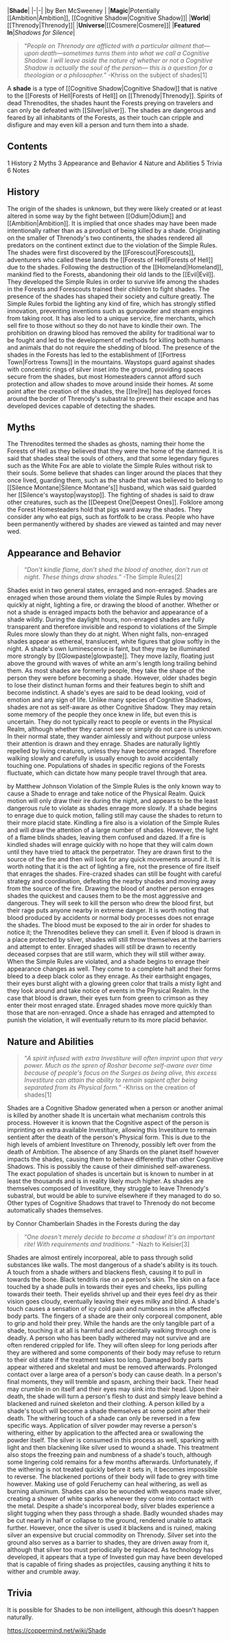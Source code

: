 |**Shade**|
|-|-|
|by  Ben McSweeney |
|**Magic**|Potentially [[Ambition\|Ambition]], [[Cognitive Shadow\|Cognitive Shadow]]|
|**World**|[[Threnody\|Threnody]]|
|**Universe**|[[Cosmere\|Cosmere]]|
|**Featured In**|*Shadows for Silence*|

>“*People on Threnody are afflicted with a particular ailment that—upon death—sometimes turns them into what we call a Cognitive Shadow. I will leave aside the nature of whether or not a Cognitive Shadow is actually the soul of the person— this is a question for a theologian or a philosopher.*”
\-Khriss on the subject of shades[1]


A **shade** is a type of [[Cognitive Shadow\|Cognitive Shadow]] that is native to the [[Forests of Hell\|Forests of Hell]] on [[Threnody\|Threnody]]. Spirits of dead Threnodites, the shades haunt the Forests preying on travelers and can only be defeated with [[Silver\|silver]]. The shades are dangerous and feared by all inhabitants of the Forests, as their touch can cripple and disfigure and may even kill a person and turn them into a shade.

## Contents

1 History
2 Myths
3 Appearance and Behavior
4 Nature and Abilities
5 Trivia
6 Notes


## History
The origin of the shades is unknown, but they were likely created or at least altered in some way by the fight between [[Odium\|Odium]] and [[Ambition\|Ambition]]. It is implied that once shades may have been made intentionally rather than as a product of being killed by a shade. Originating on the smaller of Threnody's two continents, the shades rendered all predators on the continent extinct due to the violation of the Simple Rules. The shades were first discovered by the [[Forescout\|Forescouts]], adventurers who called these lands the [[Forests of Hell\|Forests of Hell]] due to the shades. Following the destruction of the [[Homeland\|Homeland]], mankind fled to the Forests, abandoning their old lands to the [[Evil\|Evil]]. They developed the Simple Rules in order to survive life among the shades in the Forests and Forescouts trained their children to fight shades. The presence of the shades has shaped their society and culture greatly. The Simple Rules forbid the lighting any kind of fire, which has strongly stifled innovation, preventing inventions such as gunpowder and steam engines from taking root. It has also led to a unique service, fire merchants, which sell fire to those without so they do not have to kindle their own. The prohibition on drawing blood has removed the ability for traditional war to be fought and led to the development of methods for killing both humans and animals that do not require the shedding of blood. The presence of the shades in the Forests has led to the establishment of [[Fortress Town\|Fortress Towns]] in the mountains. Waystops guard against shades with concentric rings of silver inset into the ground, providing spaces secure from the shades, but most Homesteaders cannot afford such protection and allow shades to move around inside their homes. At some point after the creation of the shades, the [[Ire\|Ire]] has deployed forces around the border of Threnody's subastral to prevent their escape and has developed devices capable of detecting the shades.

## Myths
The Threnodites termed the shades as ghosts, naming their home the Forests of Hell as they believed that they were the home of the damned. It is said that shades steal the souls of others, and that some legendary figures such as the White Fox are able to violate the Simple Rules without risk to their souls. Some believe that shades can linger around the places that they once lived, guarding them, such as the shade that was believed to belong to [[Silence Montane\|Silence Montane's]] husband, which was said guarded her [[Silence's waystop\|waystop]]. The fighting of shades is said to draw other creatures, such as the [[Deepest One\|Deepest Ones]]. Folklore among the Forest Homesteaders hold that pigs ward away the shades. They consider any who eat pigs, such as fortfolk to be crass. People who have been permanently withered by shades are viewed as tainted and may never wed.

## Appearance and Behavior
>“*Don't kindle flame, don't shed the blood of another, don't run at night. These things draw shades.*”
\-The Simple Rules[2]


Shades exist in two general states, enraged and non-enraged. Shades are enraged when those around them violate the Simple Rules by moving quickly at night, lighting a fire, or drawing the blood of another. Whether or not a shade is enraged impacts both the behavior and appearance of a shade wildly. During the daylight hours, non-enraged shades are fully transparent and therefore invisible and respond to violations of the Simple Rules more slowly than they do at night. When night falls, non-enraged shades appear as ethereal, translucent, white figures that glow softly in the night. A shade's own luminescence is faint, but they may be illuminated more strongly by [[Glowpaste\|glowpaste]]. They move lazily, floating just above the ground with waves of white an arm's length long trailing behind them. As most shades are formerly people, they take the shape of the person they were before becoming a shade. However, older shades begin to lose their distinct human forms and their features begin to shift and become indistinct. A shade's eyes are said to be dead looking, void of emotion and any sign of life. Unlike many species of Cognitive Shadows, shades are not as self-aware as other Cognitive Shadow. They may retain some memory of the people they once knew in life, but even this is uncertain. They do not typically react to people or events in the Physical Realm, although whether they cannot see or simply do not care is unknown. In their normal state, they wander aimlessly and without purpose unless their attention is drawn and they enrage. Shades are naturally lightly repelled by living creatures, unless they have become enraged. Therefore walking slowly and carefully is usually enough to avoid accidentally touching one. Populations of shades in specific regions of the Forests fluctuate, which can dictate how many people travel through that area.

 by  Matthew Johnson 
Violation of the Simple Rules is the only known way to cause a Shade to enrage and take notice of the Physical Realm. Quick motion will only draw their ire during the night, and appears to be the least dangerous rule to violate as shades enrage more slowly. If a shade begins to enrage due to quick motion, falling still may cause the shades to return to their more placid state. Kindling a fire also is a violation of the Simple Rules and will draw the attention of a large number of shades. However, the light of a flame blinds shades, leaving them confused and dazed. If a fire is kindled shades will enrage quickly with no hope that they will calm down until they have tried to attack the perpetrator. They are drawn first to the source of the fire and then will look for any quick movements around it. It is worth noting that it is the act of lighting a fire, not the presence of fire itself that enrages the shades. Fire-crazed shades can still be fought with careful strategy and coordination, defeating the nearby shades and moving away from the source of the fire. Drawing the blood of another person enrages shades the quickest and causes them to be the most aggressive and dangerous. They will seek to kill the person who drew the blood first, but their rage puts anyone nearby in extreme danger. It is worth noting that blood produced by accidents or normal body processes does not enrage the shades. The blood must be exposed to the air in order for shades to notice it; the Threnodites believe they can smell it. Even if blood is drawn in a place protected by silver, shades will still throw themselves at the barriers and attempt to enter. Enraged shades will still be drawn to recently deceased corpses that are still warm, which they will still wither away.
When the Simple Rules are violated, and a shade begins to enrage their appearance changes as well. They come to a complete halt and their forms bleed to a deep black color as they enrage. As their earthsight engages, their eyes burst alight with a glowing green color that trails a misty light and they look around and take notice of events in the Physical Realm. In the case that blood is drawn, their eyes turn from green to crimson as they enter their most enraged state. Enraged shades move more quickly than those that are non-enraged. Once a shade has enraged and attempted to punish the violation, it will eventually return to its more placid behavior.

## Nature and Abilities
>“*A spirit infused with extra Investiture will often imprint upon that very power. Much as the spren of Roshar become self-aware over time because of people's focus on the Surges as being alive, this excess Investiture can attain the ability to remain sapient after being separated from its Physical form.*”
\-Khriss on the creation of shades[1]


Shades are a Cognitive Shadow generated when a person or another animal is killed by another shade It is uncertain what mechanism controls this process. However it is known that the Cognitive aspect of the person is imprinting on extra available Investiture, allowing this Investiture to remain sentient after the death of the person's Physical form. This is due to the high levels of ambient Investiture on Threnody, possibly left over from the death of Ambition. The absence of any Shards on the planet itself however impacts the shades, causing them to behave differently than other Cognitive Shadows. This is possibly the cause of their diminished self-awareness. The exact population of shades is uncertain but is known to number in at least the thousands and is in reality likely much higher. As shades are themselves composed of Investiture, they struggle to leave Threnody's subastral, but would be able to survive elsewhere if they managed to do so. Other types of Cognitive Shadows that travel to Threnody do not become automatically shades themselves.

 by  Connor Chamberlain  Shades in the Forests during the day
>“*One doesn't merely decide to become a shadow! It's an important rite! With requirements and traditions.*”
\-Nazh to Kelsier[3]

Shades are almost entirely incorporeal, able to pass through solid substances like walls. The most dangerous of a shade's ability is its touch. A touch from a shade withers and blackens flesh, causing it to pull in towards the bone. Black tendrils rise on a person's skin. The skin on a face touched by a shade pulls in towards their eyes and cheeks, lips pulling towards their teeth. Their eyelids shrivel up and their eyes feel dry as their vision goes cloudy, eventually leaving their eyes milky and blind. A shade's touch causes a sensation of icy cold pain and numbness in the affected body parts. The fingers of a shade are their only corporeal component, able to grip and hold their prey. While the hands are the only tangible part of a shade, touching it at all is harmful and accidentally walking through one is deadly. A person who has been badly withered may not survive and are often rendered crippled for life. They will often sleep for long periods after they are withered and some components of their body may refuse to return to their old state if the treatment takes too long. Damaged body parts appear withered and skeletal and must be removed afterwards. Prolonged contact over a large area of a person's body can cause death. In a person's final moments, they will tremble and spasm, arching their back. Their head may crumble in on itself and their eyes may sink into their head. Upon their death, the shade will turn a person's flesh to dust and simply leave behind a blackened and ruined skeleton and their clothing. A person killed by a shade's touch will become a shade themselves at some point after their death.
The withering touch of a shade can only be reversed in a few specific ways. Application of silver powder may reverse a person's withering, either by application to the affected area or swallowing the powder itself. The silver is consumed in this process as well, sparking with light and then blackening like silver used to wound a shade. This treatment also stops the freezing pain and numbness of a shade's touch, although some lingering cold remains for a few months afterwards. Unfortunately, if the withering is not treated quickly before it sets in, it becomes impossible to reverse. The blackened portions of their body will fade to grey with time however. Making use of gold Feruchemy can heal withering, as well as burning aluminum. Shades can also be wounded with weapons made silver, creating a shower of white sparks whenever they come into contact with the metal. Despite a shade's incorporeal body, silver blades experience a slight tugging when they pass through a shade. Badly wounded shades may be cut nearly in half or collapse to the ground, rendered unable to attack further. However, once the silver is used it blackens and is ruined, making silver an expensive but crucial commodity on Threnody. Silver set into the ground also serves as a barrier to shades, they are driven away from it, although that silver too must periodically be replaced. As technology has developed, it appears that a type of Invested gun may have been developed that is capable of firing shades as projectiles, causing anything it hits to wither and crumble away.

## Trivia
It is possible for Shades to be non intelligent, although this doesn't happen naturally.


https://coppermind.net/wiki/Shade